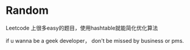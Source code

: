 # Random

Leetcode 上很多easy的题目，使用hashtable就能简化优化算法

if u wanna be a geek developer， don't be missed by business or pms.
